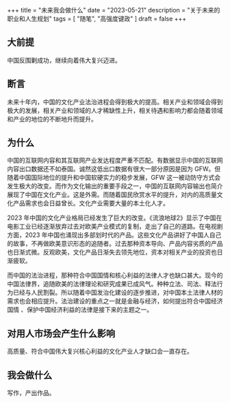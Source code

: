 +++
title = "未来我会做什么"
date = "2023-05-21"
description = "关于未来的职业和人生规划"
tags = [
    "随笔",
    "高强度键政"
]
draft = false
+++

## 大前提
中国反围剿成功，继续向着伟大复兴迈进。

## 断言
未来十年内，中国的文化产业法治进程会得到极大的提高。相关产业和领域会得到极大的发展，相关产业和领域的人才稀缺性上升，相关待遇和影响力都会随着领域和产业的地位的不断地升而提升。

## 为什么
中国的互联网内容和其互联网产业发达程度严重不匹配。有数据显示中国的互联网内容出口数据还不如泰国。诚然这低出口数据有很大一部分原因是因为 GFW。但随着中国国际地位的提升和中国软硬实力的稳步发展，GFW 这一被动防守方式会发生极大的改变。而作为文化输出的重要手段之一，中国的互联网内容输出也简介展现了中国在文化产业。这是外需。而随着国民欣赏水平的提升，对内的高质量文化产品需求也会日益曾长。文化产业需要大量的本土化人才。

2023 年中国的文化产业格局已经发生了巨大的改变。《流浪地球2》显示了中国在电影工业已经逐渐放弃过去对欧美产业模式的复制，走出了自己的道路。在电视剧方面，2023 年中国也涌现出多部划时代的产品。这些文化产品讲好了中国人自己的故事，不再做欧美意识形态的追随者。过去那种资本导向、产品内容劣质的产品也日渐式微。反观欧美，文化产品日渐失去领先地位，资本对相关产业的投资也日渐疲软。

而中国的法治进程，那种符合中国国情和核心利益的法律人才也缺口甚大。现今的中国法律界，追随欧美的法律理论和研究成果已成风气。种种立法、司法、释法行为已经与人民割裂。所以随着中国发治化建设的逐步推进，对中国本土法律人材的需求也会相应提升。法治建设的重点之一就是金融与经济，如何提出符合中国经济国情
、保护中国经济利益的法律是接下来的主题之一。

## 对用人市场会产生什么影响
高质量、符合中国伟大复兴核心利益的文化产业人才缺口会一直存在。

## 我会做什么
写作，产出作品。
